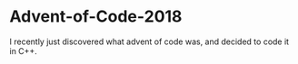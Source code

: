 # Advent-of-Code-2018
I recently just discovered what advent of code was, and decided to code it in C++.
